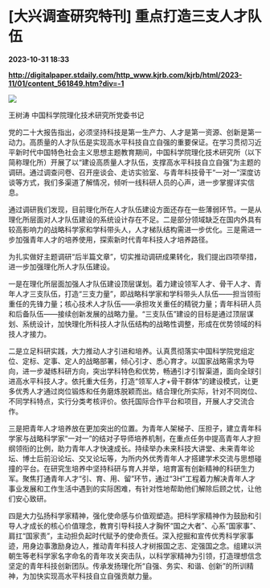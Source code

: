 # [大兴调查研究特刊] 重点打造三支人才队伍

**2023-10-31 18:33**

**http://digitalpaper.stdaily.com/http_www.kjrb.com/kjrb/html/2023-11/01/content_561849.htm?div=-1**

![](http://digitalpaper.stdaily.com/http_www.kjrb.com/kjrb/images/2023-11/01/05/3543954_lix_1698653370928_b.jpg)

 王树涛 中国科学院理化技术研究所党委书记

 党的二十大报告指出，必须坚持科技是第一生产力、人才是第一资源、创新是第一动力。高质量的人才队伍是实现高水平科技自立自强的重要保证。在学习贯彻习近平新时代中国特色社会主义思想主题教育期间，中国科学院理化技术研究所（以下简称理化所）开展了以“建设高质量人才队伍，支撑高水平科技自立自强”为主题的调研。通过调查问卷、召开座谈会、走访实验室、与青年科技骨干“一对一”深度访谈等方式，我们多渠道了解情况，倾听一线科研人员的心声，进一步掌握详实信息。

 通过调研我们发现，目前理化所在人才队伍建设方面还存在一些薄弱环节。一是从理化所层面对人才队伍建设的系统设计存在不足。二是部分领域缺乏在国内外具有较高影响力的战略科学家和学科带头人，人才梯队结构需进一步优化。三是需进一步加强青年人才的培养使用，探索新时代青年科技人才培养路径。

 为扎实做好主题调研“后半篇文章”，切实推动调研成果转化，我们提出四项举措，进一步加强理化所人才队伍建设。

 一是在理化所层面加强人才队伍建设顶层谋划。着力建设领军人才、骨干人才、青年人才三支队伍，打造“三支力量”，即战略科学家和学科带头人队伍——担当领衔重任的先锋力量；核心技术人才队伍——承担攻关重任的精锐力量；青年科研人员和后备队伍——接续创新发展的战略力量。“三支队伍”建设的目标是通过顶层谋划、系统设计，加快理化所科技人才队伍结构的战略性调整，形成在优势领域的科技人才接力。

 二是立足科研实践，大力推动人才引进和培养。认真贯彻落实中国科学院党组定位、定标、定事、定人的战略部署，倾心引才、悉心育才。以国家战略需求为导向，进一步凝练科研方向，突出学科特色和优势，畅通引才引智渠道，面向全球引进高水平科技人才。依托重大任务，打造“领军人才+骨干群体”的建设模式，让更多优秀人才通过岗位锻炼和任务磨炼脱颖而出。结合理化所实际，针对不同岗位、不同学科特点，实行分类考核评价。依托国际合作平台和项目，开展人才交流合作。

 三是把青年人才培养放在更加突出的位置。为青年人架梯子、压担子，建立青年科学家与战略科学家“一对一”的结对子导师培养机制，在重点任务中提高青年人才担纲领衔的比例，助力青年人才快速成长。持续举办未来科技大讲堂、未来青年论坛、博士后前沿论坛、交叉论坛等，为所内外优秀青年人才搭建学术交流与思想碰撞的平台。在研究生培养中坚持科研与育人并举，培育富有创新精神的科研生力军。聚焦打通青年人才“引、育、用、留”环节，通过“3H”工程着力解决青年人才事业发展和工作生活中遇到的实际困难，有针对性地帮助他们解除后顾之忧，让他们安心致研。

 四是大力弘扬科学家精神，强化使命感与价值观塑造。把科学家精神作为鼓励和引导人才成长的核心价值理念，教育引导科技人才胸怀“国之大者”、心系“国家事”、肩扛“国家责”，主动担负起时代赋予的使命责任。深入挖掘和宣传优秀科学家事迹，用身边事激励身边人，推动青年科技人才树报国之志、定强国之念。组建以洪朝生等老科学家名字命名的青年攻关突击队，以科学家精神为引领，打造理想信念坚定的青年科技创新团队。传承发扬理化所“自强、务实、和谐、创新”的所训精神，为加快实现高水平科技自立自强贡献力量。
